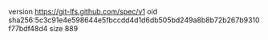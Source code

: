 version https://git-lfs.github.com/spec/v1
oid sha256:5c3c91e4e598644e5fbccdd4d1d6db505bd249a8b8b72b267b9310f77bdf48d4
size 889
